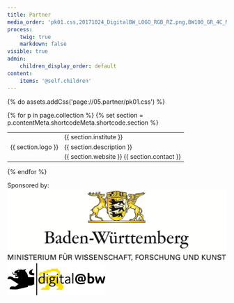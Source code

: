 ```yaml
---
title: Partner
media_order: 'pk01.css,20171024_DigitalBW_LOGO_RGB_RZ.png,BW100_GR_4C_MWK_WEISS.png'
process:
    twig: true
    markdown: false
visible: true
admin:
    children_display_order: default
content:
    items: '@self.children'
---
```


{% do assets.addCss('page://05.partner/pk01.css') %}

{% for p in page.collection %}
{% set section = p.contentMeta.shortcodeMeta.shortcode.section %}
<table class='panel'>
    <tr>
        <td class='clogo' rowspan=3>{{ section.logo }}</td>
        <td class='cinstitute'>{{ section.institute }}</td>
    </tr>
    <tr>
        <td class='cdescription'>{{ section.description }}</td>
    </tr>
    <tr>
        <td class='ccontact'>
        {{ section.website }}
        {{ section.contact }}
        </td>
    </tr>
</table>

{% endfor %}

Sponsored by:  
[![](BW100_GR_4C_MWK_WEISS.png?resize=300,200)](https://mwk.baden-wuerttemberg.de/de/startseite/)
[![](20171024_DigitalBW_LOGO_RGB_RZ.png?resize=300,200)](https://www.digital-bw.de/)